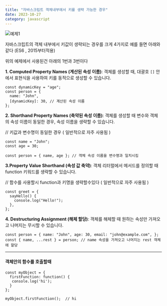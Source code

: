 ```yaml
---
title: "자바스크립트 객체내부에서 키를 생략 가능한 경우"
date: 2023-10-27
category: javascript
---
```


![예제1](/storage/1698332351.jpg)

자바스크립트의 객체 내부에서 키값이 생략되는 경우를 크게 4가지로 예를 들면 아래와같다 (ES6 , 2015부터적용)

위의 예제에서 사용된건 아래의 1번과 3번이다

**1. Computed Property Names (계산된 속성 이름)**: 객체를 생성할 때, 대괄호 `[]` 안에서 표현식을 사용하여 키를 동적으로 생성할 수 있습니다.

```
const dynamicKey = "age";
const person = {
  name: "John",
  [dynamicKey]: 30, // 계산된 속성 이름
};
```

**2. Shorthand Property Names (축약된 속성 이름)**: 객체를 생성할 때 변수와 객체의 속성 이름이 동일한 경우, 속성 이름을 생략할 수 있습니다.

// 키값과 변수명이 동일한 경우 ( 일반적으로 자주 사용됨 )

```
const name = "John";
const age = 30;

const person = { name, age }; // 객체 속성 이름을 변수명과 일치시킴
```

**3.Property Value Shorthand (속성 값 축약)**: 객체 리터럴에서 메서드를 정의할 때 function 키워드를 생략할 수 있습니다.

// 함수를 사용할시 function과 키명을 생략할수있다 ( 일반적으로 자주 사용됨 )

```
const greet = {
  sayHello() {
    console.log("Hello!");
  },
};
```

**4. Destructuring Assignment (해체 할당)**: 객체를 해체할 때 원하는 속성만 가져오고 나머지는 무시할 수 있습니다.

```
const person = { name: "John", age: 30, email: "john@example.com", };
const { name, ...rest } = person; // name 속성을 가져오고 나머지는 rest 객체에 할당
```

---

#### 객체안의 함수를 호출할때

```
const myObject = {
  firstFunction: function() {
   console.log('hi');
  }
};

myObject.firstFunction();  // hi
```
